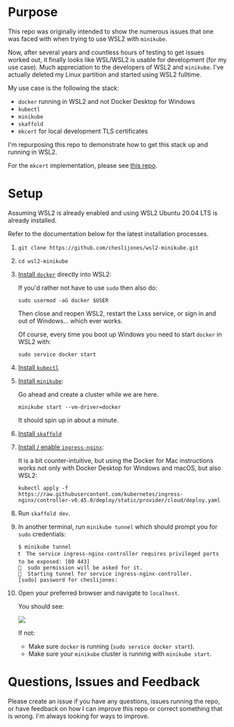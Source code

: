 # Purpose
This repo was originally intended to show the numerous issues that one was faced with when trying to use WSL2 with `minikube`.

Now, after several years and countless hours of testing to get issues worked out, it finally looks like WSL/WSL2 is usable for development (for my use case). Much appreciation to the developers of WSL2 and `minikube`. I've actually deleted my Linux partition and started using WSL2 fulltime.

My use case is the following the stack:
- `docker` running in WSL2 and not Docker Desktop for Windows
- `kubectl`
- `minikube`
- `skaffold`
- `mkcert` for local development TLS certificates

I'm repurposing this repo to demonstrate how to get this stack up and running in WSL2.

For the `mkcert` implementation, please see [this repo](https://github.com/cheslijones/tls-minikube).

# Setup

Assuming WSL2 is already enabled and using WSL2 Ubuntu 20.04 LTS is already installed.

Refer to the documentation below for the latest installation processes.

1. `git clone https://github.com/cheslijones/wsl2-minikube.git`

2. `cd wsl2-minikube`

3. [Install `docker`](https://docs.docker.com/engine/install/ubuntu/) directly into WSL2:

   If you'd rather not have to use `sudo` then also do:
   ```
   sudo usermod -aG docker $USER
   ```
   Then close and reopen WSL2, restart the Lxss service, or sign in and out of Windows... which ever works. 
   
   Of course, every time you boot up Windows you need to start `docker` in WSL2 with:
   ```
   sudo service docker start
   ```

4. [Install `kubectl`](https://kubernetes.io/docs/tasks/tools/install-kubectl/)


5. [Install `minikube`](https://kubernetes.io/docs/tasks/tools/install-minikube/):
    
    Go ahead and create a cluster while we are here. 
    ```
    minikube start --vm-driver=docker
    ```
    It should spin up in about a minute. 

6. [Install `skaffold`](https://skaffold.dev/docs/install/)

7. [Install / enable `ingress-nginx`](https://kubernetes.github.io/ingress-nginx/deploy/):

    It is a bit counter-intuitive, but using the Docker for Mac instructions works not only with Docker Desktop for Windows and macOS, but also WSL2:
    ```    
    kubectl apply -f https://raw.githubusercontent.com/kubernetes/ingress-nginx/controller-v0.45.0/deploy/static/provider/cloud/deploy.yaml
    ```

8. Run `skaffold dev`.
9. In another terminal, run `minikube tunnel` which should prompt you for `sudo` credentials:

    ```
    $ minikube tunnel
    ❗  The service ingress-nginx-controller requires privileged ports to be exposed: [80 443]
    🔑  sudo permission will be asked for it.
    🏃  Starting tunnel for service ingress-nginx-controller.
    [sudo] password for cheslijones: 
    ```

10. Open your preferred browser and navigate to `localhost`. 

    You should see:

    [<img src="https://assets.digitalocean.com/articles/66983/React_template_project.png">](https://assets.digitalocean.com/articles/66983/React_template_project.png)

    If not:

    - Make sure `docker` is running (`sudo service docker start`).
    - Make sure your `minikube` cluster is running with `minikube start`.


# Questions, Issues and Feedback
Please create an issue if you have any questions, issues running the repo, or have feedback on how I can improve this repo or correct something that is wrong. I'm always looking for ways to improve.